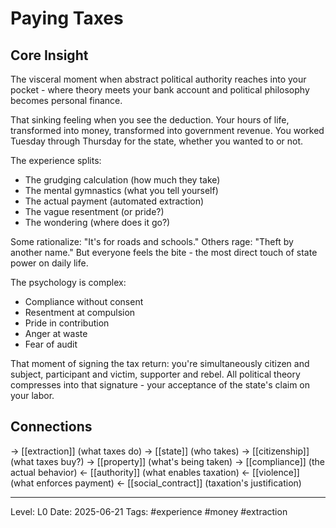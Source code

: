 # Paying Taxes

## Core Insight
The visceral moment when abstract political authority reaches into your pocket - where theory meets your bank account and political philosophy becomes personal finance.

That sinking feeling when you see the deduction. Your hours of life, transformed into money, transformed into government revenue. You worked Tuesday through Thursday for the state, whether you wanted to or not.

The experience splits:
- The grudging calculation (how much they take)
- The mental gymnastics (what you tell yourself)
- The actual payment (automated extraction)
- The vague resentment (or pride?)
- The wondering (where does it go?)

Some rationalize: "It's for roads and schools." Others rage: "Theft by another name." But everyone feels the bite - the most direct touch of state power on daily life.

The psychology is complex:
- Compliance without consent
- Resentment at compulsion
- Pride in contribution
- Anger at waste
- Fear of audit

That moment of signing the tax return: you're simultaneously citizen and subject, participant and victim, supporter and rebel. All political theory compresses into that signature - your acceptance of the state's claim on your labor.

## Connections
→ [[extraction]] (what taxes do)
→ [[state]] (who takes)
→ [[citizenship]] (what taxes buy?)
→ [[property]] (what's being taken)
→ [[compliance]] (the actual behavior)
← [[authority]] (what enables taxation)
← [[violence]] (what enforces payment)
← [[social_contract]] (taxation's justification)

---
Level: L0
Date: 2025-06-21
Tags: #experience #money #extraction